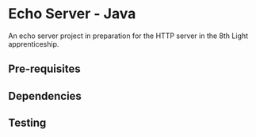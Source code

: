 # Echo Server - Java

An echo server project in preparation for the HTTP server in the 8th Light apprenticeship.

## Pre-requisites

## Dependencies

## Testing
